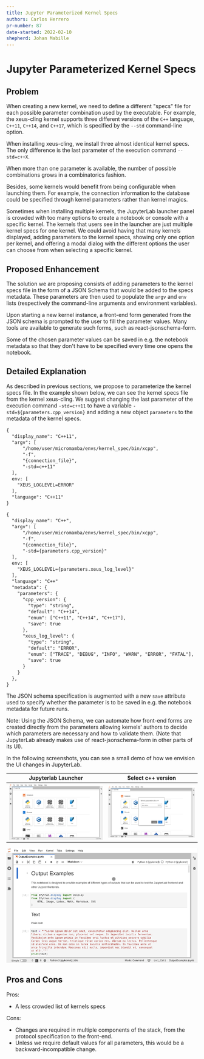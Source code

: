 ```yaml
---
title: Jupyter Parameterized Kernel Specs
authors: Carlos Herrero
pr-number: 87
date-started: 2022-02-10
shepherd: Johan Mabille
---
```


# Jupyter Parameterized Kernel Specs

## Problem

When creating a new kernel, we need to define a different "specs" file for each possible parameter combination used by the executable. For example, the xeus-cling kernel supports three different versions of the `C++` language, `C++11`, `C++14`, and `C++17`, which is specified by the `--std` command-line option.

When installing xeus-cling, we install three almost identical kernel specs. The only difference is the last parameter of the execution command `--std=c++X`.

When more than one parameter is available, the number of possible combinations grows in a combinatorics fashion.

Besides, some kernels would benefit from being configurable when launching them. For example, the connection information to the database could be specified through kernel parameters rather than kernel magics.

Sometimes when installing multiple kernels, the JupyterLab launcher panel is crowded with too many options to create a notebook or console with a specific kernel. The kernels that users see in the launcher are just multiple kernel specs for one kernel. We could avoid having that many kernels displayed, adding parameters to the kernel specs, showing only one option per kernel, and offering a modal dialog with the different options the user can choose from when selecting a specific kernel.

## Proposed Enhancement

The solution we are proposing consists of adding parameters to the kernel specs file in the form of a JSON Schema that would be added to the specs metadata. These parameters are then used to populate the `argv` and `env` lists (respectively the command-line arguments and environment variables).

Upon starting a new kernel instance, a front-end form generated from the JSON schema is prompted to the user to fill the parameter values. Many tools are available to generate such forms, such as react-jsonschema-form.

Some of the chosen parameter values can be saved in e.g. the notebook metadata so that they don't have to be specified every time one opens the notebook.

## Detailed Explanation

As described in previous sections, we propose to parameterize the kernel specs file. In the example shown below, we can see the kernel specs file from the kernel xeus-cling. We suggest changing the last parameter of the execution command `-std=c++11` to have a variable `-std=${parameters.cpp_version}` and adding a new object `parameters` to the metadata of the kernel specs.
 
```=json
{
  "display_name": "C++11",
  "argv": [
      "/home/user/micromamba/envs/kernel_spec/bin/xcpp",
      "-f",
      "{connection_file}",
      "-std=c++11"
  ],
  env: [
    "XEUS_LOGLEVEL=ERROR"
  ],
  "language": "C++11"
}
```
```=json
{
  "display_name": "C++",
  "argv": [
      "/home/user/micromamba/envs/kernel_spec/bin/xcpp",
      "-f",
      "{connection_file}",
      "-std={parameters.cpp_version}"
  ],
  env: [
    "XEUS_LOGLEVEL={parameters.xeus_log_level}"
  ],
  "language": "C++"
  "metadata": {
    "parameters": {
      "cpp_version": {
        "type": "string",
        "default": "C++14",
        "enum": ["C++11", "C++14", "C++17"],
        "save": true
      },
      "xeus_log_level": {
        "type": "string",
        "default": "ERROR",
        "enum": ["TRACE", "DEBUG", "INFO", "WARN", "ERROR", "FATAL"],
        "save": true
      }
    }
  },
}
```

The JSON schema specification is augmented with a new `save` attribute used to specify whether the parameter is to be saved in e.g. the notebook metadata for future runs.

Note: Using the JSON Schema, we can automate how front-end forms are created directly from the parameters allowing kernels' authors to decide which parameters are necessary and how to validate them. (Note that JupyterLab already makes use of react-jsonschema-form in other parts of its UI).

In the following screenshots, you can see a small demo of how we envision the UI changes in JupyterLab.

  Jupyterlab Launcher      |  Select c++ version
:-------------------------:|:-------------------------:
 ![](./launcher.png)  |  ![](./launcher-select-c-version.png)


![](./notebook-select-kernel.gif)




## Pros and Cons

Pros:

 - A less crowded list of kernels specs

Cons:

 - Changes are required in multiple components of the stack, from the protocol specification to the front-end.
 - Unless we require default values for all parameters, this would be a backward-incompatible change.
